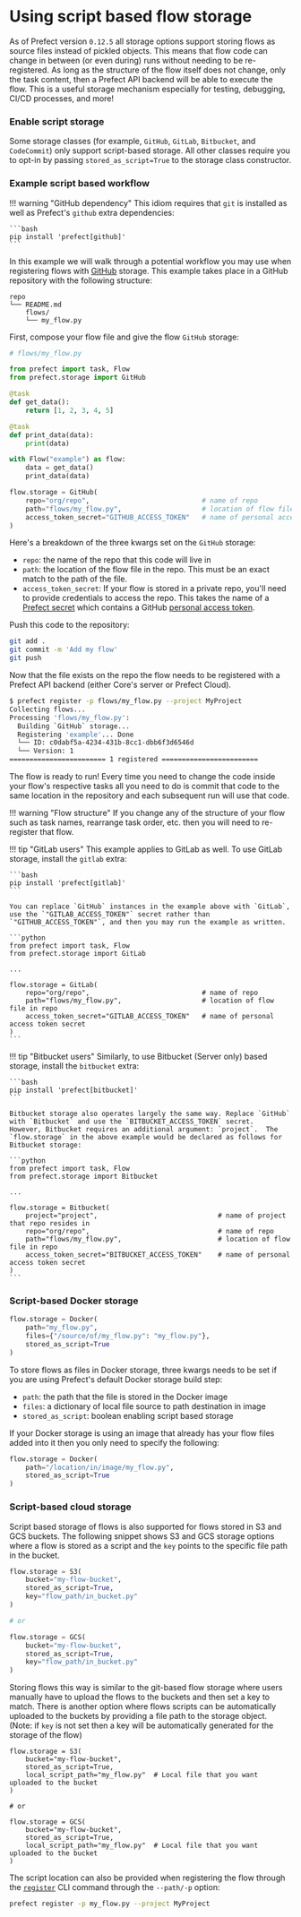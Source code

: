 # Using script based flow storage

As of Prefect version `0.12.5` all storage options support storing flows as
source files instead of pickled objects. This means that flow code can change
in between (or even during) runs without needing to be re-registered. As long as
the structure of the flow itself does not change, only the task content, then a
Prefect API backend will be able to execute the flow. This is a useful storage
mechanism especially for testing, debugging, CI/CD processes, and more!

### Enable script storage

Some storage classes (for example, `GitHub`, `GitLab`, `Bitbucket`, and `CodeCommit`) only support
script-based storage. All other classes require you to opt-in by passing
`stored_as_script=True` to the storage class constructor.

### Example script based workflow

!!! warning "GitHub dependency"
    This idiom requires that `git` is installed as well as Prefect's `github` extra dependencies:

    ```bash
    pip install 'prefect[github]'
    ```


In this example we will walk through a potential workflow you may use when registering flows with
[GitHub](/api-ref/latest/storage/#github) storage. This example takes place in a GitHub
repository with the following structure:

```
repo
└── README.md
    flows/
    └── my_flow.py
```

First, compose your flow file and give the flow `GitHub` storage:

```python
# flows/my_flow.py

from prefect import task, Flow
from prefect.storage import GitHub

@task
def get_data():
    return [1, 2, 3, 4, 5]

@task
def print_data(data):
    print(data)

with Flow("example") as flow:
    data = get_data()
    print_data(data)

flow.storage = GitHub(
    repo="org/repo",                            # name of repo
    path="flows/my_flow.py",                    # location of flow file in repo
    access_token_secret="GITHUB_ACCESS_TOKEN"   # name of personal access token secret
)
```

Here's a breakdown of the three kwargs set on the `GitHub` storage:

- `repo`: the name of the repo that this code will live in
- `path`: the location of the flow file in the repo. This must be an exact match to the path of the file.
- `access_token_secret`: If your flow is stored in a private repo, you'll need
  to provide credentials to access the repo. This takes the name of a
  [Prefect secret](/core/concepts/secrets/) which contains a GitHub
  [personal access token](https://help.github.com/en/github/authenticating-to-github/creating-a-personal-access-token-for-the-command-line).

Push this code to the repository:

```bash
git add .
git commit -m 'Add my flow'
git push
```

Now that the file exists on the repo the flow needs to be registered with a Prefect API backend (either
Core's server or Prefect Cloud).

```bash
$ prefect register -p flows/my_flow.py --project MyProject
Collecting flows...
Processing 'flows/my_flow.py':
  Building `GitHub` storage...
  Registering 'example'... Done
  └── ID: c0dabf5a-4234-431b-8cc1-dbb6f3d6546d
  └── Version: 1
======================== 1 registered ========================
```

The flow is ready to run! Every time you need to change the code inside your flow's respective tasks all
you need to do is commit that code to the same location in the repository and each subsequent run will
use that code.

!!! warning "Flow structure"
    If you change any of the structure of your flow such as task names, rearrange task order, etc. then you
    will need to re-register that flow.


!!! tip "GitLab users"
    This example applies to GitLab as well. To use GitLab storage, install the `gitlab` extra:

    ```bash
    pip install 'prefect[gitlab]'
    ```

    You can replace `GitHub` instances in the example above with `GitLab`, use the `"GITLAB_ACCESS_TOKEN"` secret rather than `"GITHUB_ACCESS_TOKEN"`, and then you may run the example as written.

    ```python
    from prefect import task, Flow
    from prefect.storage import GitLab

    ...

    flow.storage = GitLab(
        repo="org/repo",                            # name of repo
        path="flows/my_flow.py",                    # location of flow file in repo
        access_token_secret="GITLAB_ACCESS_TOKEN"   # name of personal access token secret
    )
    ```

!!! tip "Bitbucket users"
    Similarly, to use Bitbucket (Server only) based storage, install the `bitbucket` extra:

    ```bash
    pip install 'prefect[bitbucket]'
    ```

    Bitbucket storage also operates largely the same way. Replace `GitHub` with `Bitbucket` and use the `BITBUCKET_ACCESS_TOKEN` secret.  However, Bitbucket requires an additional argument: `project`.  The `flow.storage` in the above example would be declared as follows for Bitbucket storage:

    ```python
    from prefect import task, Flow
    from prefect.storage import Bitbucket

    ...

    flow.storage = Bitbucket(
        project="project",                              # name of project that repo resides in
        repo="org/repo",                                # name of repo
        path="flows/my_flow.py",                        # location of flow file in repo
        access_token_secret="BITBUCKET_ACCESS_TOKEN"    # name of personal access token secret
    )
    ```


### Script-based Docker storage

```python
flow.storage = Docker(
    path="my_flow.py",
    files={"/source/of/my_flow.py": "my_flow.py"},
    stored_as_script=True
)
```

To store flows as files in Docker storage, three kwargs needs to be set if you are using Prefect's default
Docker storage build step:

- `path`: the path that the file is stored in the Docker image
- `files`: a dictionary of local file source to path destination in image
- `stored_as_script`: boolean enabling script based storage

If your Docker storage is using an image that already has your flow files added into it then you only
need to specify the following:

```python
flow.storage = Docker(
    path="/location/in/image/my_flow.py",
    stored_as_script=True
)
```

### Script-based cloud storage

Script based storage of flows is also supported for flows stored in S3 and GCS buckets. The following
snippet shows S3 and GCS storage options where a flow is stored as a script and the `key` points to the
specific file path in the bucket.

```python
flow.storage = S3(
    bucket="my-flow-bucket",
    stored_as_script=True,
    key="flow_path/in_bucket.py"
)

# or

flow.storage = GCS(
    bucket="my-flow-bucket",
    stored_as_script=True,
    key="flow_path/in_bucket.py"
)
```

Storing flows this way is similar to the git-based flow storage where users manually have to upload the
flows to the buckets and then set a key to match. There is another option where flows scripts can be
automatically uploaded to the buckets by providing a file path to the storage object. (Note: if `key` is
not set then a key will be automatically generated for the storage of the flow)

```python{4,12}
flow.storage = S3(
    bucket="my-flow-bucket",
    stored_as_script=True,
    local_script_path="my_flow.py"  # Local file that you want uploaded to the bucket
)

# or

flow.storage = GCS(
    bucket="my-flow-bucket",
    stored_as_script=True,
    local_script_path="my_flow.py"  # Local file that you want uploaded to the bucket
)
```

The script location can also be provided when registering the flow through the
[`register`](/api-ref/latest/cli/register/) CLI command through the `--path/-p` option:

```bash
prefect register -p my_flow.py --project MyProject
```
